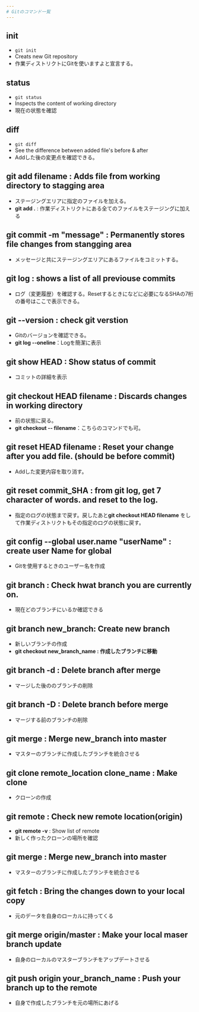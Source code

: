 ```yaml
---
# Gitのコマンド一覧
---
```


## init
 - ```git init``` 
 - Creats new Git repository
 - 作業ディストリクトにGitを使いますよと宣言する。
 

## status
 - ```git status``` 
 - Inspects the content of working directory
 - 現在の状態を確認
 
 
## diff
 - ```git diff```
 - See the difference between added file's before & after
 - Addした後の変更点を確認できる。


## git add filename : Adds file from working directory to stagging area
 - ステージングエリアに指定のファイルを加える。
 - **git add .** : 作業ディストリクトにある全てのファイルをステージングに加える


## git commit -m "message" : Permanently stores file changes from stangging area
 - メッセージと共にステージングエリアにあるファイルをコミットする。


## git log : shows a list of all previouse commits
 - ログ（変更履歴）を確認する。Resetするときになどに必要になるSHAの7桁の番号はここで表示できる。


## git --version : check git verstion
 - Gitのバージョンを確認できる。
 - **git log --oneline**：Logを簡潔に表示


## git show HEAD : Show status of commit
 - コミットの詳細を表示


## git checkout HEAD filename : Discards changes in working directory
 - 前の状態に戻る。
 - **git checkout -- filename**：こちらのコマンドでも可。
  

## git reset HEAD filename : Reset your change after you add file. (should be before commit)
 - Addした変更内容を取り消す。


## git reset commit_SHA : from git log, get 7 character of words. and reset to the log. 
 - 指定のログの状態まで戻す。戻したあと**git checkout HEAD filename** をして作業ディストリクトもその指定のログの状態に戻す。
 

## git config --global user.name "userName" : create user Name for global
 - Gitを使用するときのユーザー名を作成


## git branch : Check hwat branch you are currently on.
 - 現在どのブランチにいるか確認できる
 
 
## git branch new_branch: Create new branch
 - 新しいブランチの作成
 - **git checkout new_branch_name : 作成したブランチに移動**


## git branch -d : Delete branch after merge
 - マージした後ののブランチの削除
 
 
## git branch -D : Delete branch before merge
 - マージする前のブランチの削除
 
 
## git merge : Merge new_branch into master
 - マスターのブランチに作成したブランチを統合させる 


## git clone remote_location clone_name : Make clone
 - クローンの作成


## git remote : Check new remote location(origin)
 - **git remote -v** : Show list of remote
 - 新しく作ったクローンの場所を確認


## git merge : Merge new_branch into master
 - マスターのブランチに作成したブランチを統合させる 


## git fetch : Bring the changes down to your local copy
 - 元のデータを自身のローカルに持ってくる


## git merge origin/master : Make your local maser branch update
 - 自身のローカルのマスターブランチをアップデートさせる

## git push origin your_branch_name : Push your branch up to the remote
 - 自身で作成したブランチを元の場所にあげる  


 
 
 
 

